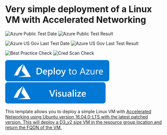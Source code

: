 # Very simple deployment of a Linux VM with Accelerated Networking

![Azure Public Test Date](https://azurequickstartsservice.blob.core.windows.net/badges/101-vm-simple-linux-with-accelerated-networking/PublicLastTestDate.svg)
![Azure Public Test Result](https://azurequickstartsservice.blob.core.windows.net/badges/101-vm-simple-linux-with-accelerated-networking/PublicDeployment.svg)

![Azure US Gov Last Test Date](https://azurequickstartsservice.blob.core.windows.net/badges/101-vm-simple-linux-with-accelerated-networking/FairfaxLastTestDate.svg)
![Azure US Gov Last Test Result](https://azurequickstartsservice.blob.core.windows.net/badges/101-vm-simple-linux-with-accelerated-networking/FairfaxDeployment.svg)

![Best Practice Check](https://azurequickstartsservice.blob.core.windows.net/badges/101-vm-simple-linux-with-accelerated-networking/BestPracticeResult.svg)
![Cred Scan Check](https://azurequickstartsservice.blob.core.windows.net/badges/101-vm-simple-linux-with-accelerated-networking/CredScanResult.svg)

[![Deploy To Azure](https://raw.githubusercontent.com/Azure/azure-quickstart-templates/master/1-CONTRIBUTION-GUIDE/images/deploytoazure.svg?sanitize=true)]("https://portal.azure.com/#create/Microsoft.Template/uri/https%3A%2F%2Fraw.githubusercontent.com%2FAzure%2Fazure-quickstart-templates%2Fmaster%2F101-vm-simple-linux-with-accelerated-networking%2Fazuredeploy.json")  [![Visualize](https://raw.githubusercontent.com/Azure/azure-quickstart-templates/master/1-CONTRIBUTION-GUIDE/images/visualizebutton.svg?sanitize=true)]("http://armviz.io/#/?load=https%3A%2F%2Fraw.githubusercontent.com%2FAzure%2Fazure-quickstart-templates%2Fmaster%2F101-vm-simple-linux-with-accelerated-networking%2Fazuredeploy.json")
    


    



This template allows you to deploy a simple Linux VM with <a href="https://docs.microsoft.com/en-us/azure/virtual-network/create-vm-accelerated-networking-cli" target="_blank">Accelerated Networking using Ubuntu version 16.04.0-LTS with the latest patched version. This will deploy a D3_v2 size VM in the resource group location and return the FQDN of the VM.


